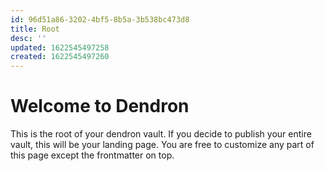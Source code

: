 ```yaml
---
id: 96d51a86-3202-4bf5-8b5a-3b538bc473d8
title: Root
desc: ''
updated: 1622545497258
created: 1622545497260
---
```

# Welcome to Dendron

This is the root of your dendron vault. If you decide to publish your entire vault, this will be your landing page. You are free to customize any part of this page except the frontmatter on top. 
